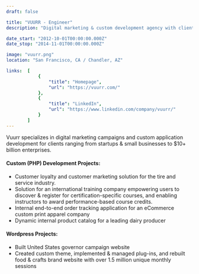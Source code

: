 ```yaml
---
draft: false

title: "VUURR - Engineer"
description: "Digital marketing & custom development agency with clients ranging from startups to $10+ billion enterprises."

date_start: "2012-10-01T00:00:00.000Z"
date_stop: "2014-11-01T00:00:00.000Z"

image: "vuurr.png"
location: "San Francisco, CA / Chandler, AZ"

links:  [
            {
                "title": "Homepage",
                "url": "https://vuurr.com/"
            },
            {
                "title": "LinkedIn",
                "url": "https://www.linkedin.com/company/vuurr/"
            }
        ]
---
```


Vuurr specializes in digital marketing campaigns and custom application development for clients ranging from startups & small businesses to $10+ billion enterprises.

#### Custom (PHP) Development Projects:

* Customer loyalty and customer marketing solution for the tire and service industry.
* Solution for an international training company empowering users to discover & register for certification-specific courses, and enabling instructors to award performance-based course credits.
* Internal end-to-end order tracking application for an eCommerce custom print apparel company 
* Dynamic internal product catalog for a leading dairy producer

#### Wordpress Projects:

* Built United States governor campaign website
* Created custom theme, implemented & managed plug-ins, and rebuilt food & crafts brand website with over 1.5 million unique monthly sessions